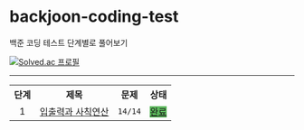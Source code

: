 # backjoon-coding-test
백준 코딩 테스트 단계별로 풀어보기

[![Solved.ac 프로필](http://mazassumnida.wtf/api/v2/generate_badge?boj=xlzt2002)](https://solved.ac/xlzt2002)

---

<table>
    <tr>
        <th style="text-align: center">단계</th>
        <th style="text-align: center">제목</th>
        <th style="text-align: center">문제</th>
        <th style="text-align: center">상태</th>
    </tr>
    <tr>
        <td align="center">1</td>
        <td><a href="https://www.acmicpc.net/problem/2557">입출력과 사칙연산</a></td>
        <td align="center"><code>14/14</code></td>
        <td align="center"><a href="https://github.com/yeojin822/backjoon-coding-test/blob/main/src/main/java/%EC%9E%85%EC%B6%9C%EB%A0%A5%EA%B3%BC%EC%82%AC%EC%B9%99%EC%97%B0%EC%82%B0/Main.java">
          <span style="background-color: #5cb85c">완료</span></a></td>
    </tr>
  
</table>
